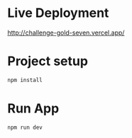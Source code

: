 # Live Deployment
http://challenge-gold-seven.vercel.app/
# Project setup
```bash
npm install
```
# Run App
```bash
npm run dev
```
